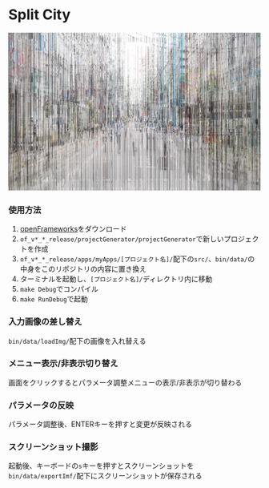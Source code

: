 # Split City

![デモGIF](/bin/data/demo.jpg)

### 使用方法

1. [openFrameworks](https://openframeworks.cc/)をダウンロード
2. `of_v*_*_release/projectGenerator/projectGenerator`で新しいプロジェクトを作成
3. `of_v*_*_release/apps/myApps/[プロジェクト名]/`配下の`src/`、`bin/data/`の中身をこのリポジトリの内容に置き換え
4. ターミナルを起動し、`[プロジェクト名]/`ディレクトリ内に移動
5. `make Debug`でコンパイル
6. `make RunDebug`で起動

### 入力画像の差し替え

`bin/data/loadImg/`配下の画像を入れ替える

### メニュー表示/非表示切り替え

画面をクリックするとパラメータ調整メニューの表示/非表示が切り替わる

### パラメータの反映

パラメータ調整後、ENTERキーを押すと変更が反映される

### スクリーンショット撮影

起動後、キーボードの`s`キーを押すとスクリーンショットを`bin/data/exportImf/`配下にスクリーンショットが保存される